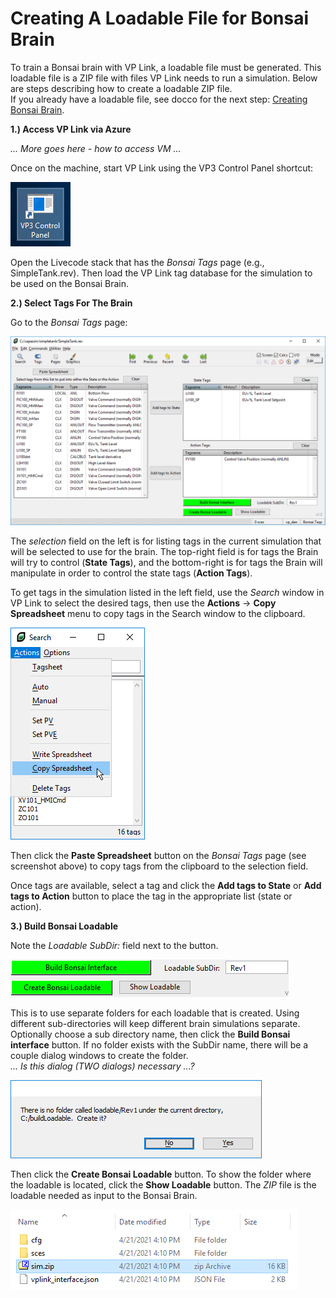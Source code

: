 # Creating A Loadable File for Bonsai Brain 
To train a Bonsai brain with VP Link, a loadable file must be generated. This loadable file is a ZIP file with files VP Link needs to run a simulation. Below are steps describing how to create a loadable ZIP file.<br>
If you already have a loadable file, see docco for the next step: [Creating Bonsai Brain](./Create_Bonsai_Brain.md).<br>

**1.) Access VP Link via Azure**<br>

*... More goes here - how to access VM ...*

Once on the machine, start VP Link using the VP3 Control Panel shortcut:<br>

![VP3 Shortcut](/images/Capetest_VP3ControlPanelShortcut.png)<br>

Open the Livecode stack that has the *Bonsai Tags* page (e.g., SimpleTank.rev). Then load the VP Link tag database for the simulation to be used on the Bonsai Brain.<br>

**2.) Select Tags For The Brain**<br>

Go to the *Bonsai Tags* page:<br>

![Bonsai Tags page](/images/Capetest_BonsaiTags_SimpleTank.png)<br>

The *selection* field on the left is for listing tags in the current simulation that will be selected to use for the brain. The top-right field is for tags the Brain will try to control (**State Tags**), and the bottom-right is for tags the Brain will manipulate in order to control the state tags (**Action Tags**).

To get tags in the simulation listed in the left field, use the *Search* window in VP Link to select the desired tags, then use the **Actions** -> **Copy Spreadsheet** menu to copy tags in the Search window to the clipboard.<br>

![Copy Spreadsheet](/images/Capetest_BonsaiTags_CopySpreadsheet.png)<br>

Then click the **Paste Spreadsheet** button on the *Bonsai Tags* page (see screenshot above) to copy tags from the clipboard to the selection field.<br>

Once tags are available, select a tag and click the **Add tags to State** or **Add tags to Action** button to place the tag in the appropriate list (state or action).<br>

**3.) Build Bonsai Loadable**<br>

Note the *Loadable SubDir:* field next to the button.<br>

![Loadable SubDir](/images/Capetest_BonsaiTags_LoadableSubDir.png)<br>

This is to use separate folders for each loadable that is created. Using different sub-directories will keep different brain simulations separate. Optionally choose a sub directory name, then click the **Build Bonsai interface** button. If no folder exists with the SubDir name, there will be a couple dialog windows to create the folder.<br>
*... Is this dialog (TWO dialogs) necessary ...?*<br>

![Build msg 1](/images/Capetest_BonsaiTags_BuildMsg.png)<br>

Then click the **Create Bonsai Loadable** button. To show the folder where the loadable is located, click the **Show Loadable** button. The *ZIP* file is the loadable needed as input to the Bonsai Brain.<br>

![Loadable ZIP folder](/images/Capetest_BonsaiTags_LoadableInFolder.png)<br>

